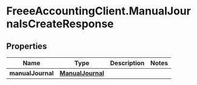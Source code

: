 # FreeeAccountingClient.ManualJournalsCreateResponse

## Properties
Name | Type | Description | Notes
------------ | ------------- | ------------- | -------------
**manualJournal** | [**ManualJournal**](ManualJournal.md) |  | 


